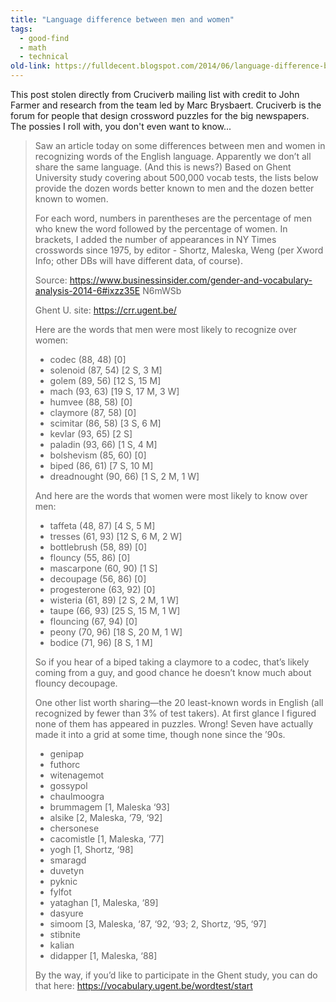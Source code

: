```yaml
---
title: "Language difference between men and women"
tags:
  - good-find
  - math
  - technical
old-link: https://fulldecent.blogspot.com/2014/06/language-difference-between-men-and.html
---
```


This post stolen directly from Cruciverb mailing list with credit to John Farmer and research from the team led by Marc Brysbaert. Cruciverb is the forum for people that design crossword puzzles for the big newspapers. The possies I roll with, you don't even want to know...

> Saw an article today on some differences between men and women in
recognizing words of the English language.  Apparently we don’t all share
the same language.  (And this is news?)  Based on Ghent University study
covering about 500,000 vocab tests, the lists below provide the dozen words
better known to men and the dozen better known to women.
>
> For each word, numbers in parentheses are the percentage of men who knew the
word followed by the percentage of women.  In brackets, I added the number
of appearances in NY Times crosswords since 1975, by editor - Shortz,
Maleska, Weng (per Xword Info; other DBs will have different data, of
course).
>
> Source:
> <https://www.businessinsider.com/gender-and-vocabulary-analysis-2014-6#ixzz35E>
N6mWSb
>
> Ghent U. site:  <https://crr.ugent.be/>
>
> Here are the words that men were most likely to recognize over women:
>
> - codec (88, 48) [0]
> - solenoid (87, 54) [2 S, 3 M]
> - golem (89, 56) [12 S, 15 M]
> - mach (93, 63) [19 S, 17 M, 3 W]
> - humvee (88, 58) [0]
> - claymore (87, 58) [0]
> - scimitar (86, 58) [3 S, 6 M]
> - kevlar (93, 65) [2 S]
> - paladin (93, 66) [1 S, 4 M]
> - bolshevism (85, 60) [0]
> - biped (86, 61) [7 S, 10 M]
> - dreadnought (90, 66) [1 S, 2 M, 1 W]
>
> And here are the words that women were most likely to know over men:
>
> - taffeta (48, 87) [4 S, 5 M]
> - tresses (61, 93) [12 S, 6 M, 2 W]
> - bottlebrush (58, 89) [0]
> - flouncy (55, 86) [0]
> - mascarpone (60, 90) [1 S]
> - decoupage (56, 86) [0]
> - progesterone (63, 92) [0]
> - wisteria (61, 89) [2 S, 2 M, 1 W]
> - taupe (66, 93) [25 S, 15 M, 1 W]
> - flouncing (67, 94) [0]
> - peony (70, 96) [18 S, 20 M, 1 W]
> - bodice (71, 96) [8 S, 1 M]
>
> So if you hear of a biped taking a claymore to a codec, that’s likely coming
from a guy, and good chance he doesn’t know much about flouncy decoupage.
>
> One other list worth sharing—the 20 least-known words in English (all
recognized by fewer than 3% of test takers). At first glance I figured none
of them has appeared in puzzles. Wrong! Seven have actually made it into a
grid at some time, though none since the ’90s.
>
> - genipap
> - futhorc
> - witenagemot
> - gossypol
> - chaulmoogra
> - brummagem [1, Maleska ‘93]
> - alsike [2, Maleska, ‘79, ‘92]
> - chersonese
> - cacomistle [1, Maleska, ‘77]
> - yogh [1, Shortz, ‘98]
> - smaragd
> - duvetyn
> - pyknic
> - fylfot
> - yataghan [1, Maleska, ‘89]
> - dasyure
> - simoom [3, Maleska, ‘87, ‘92, ‘93; 2, Shortz, ‘95, ‘97]
> - stibnite
> - kalian
> - didapper [1, Maleska, ‘88]
>
> By the way, if you’d like to participate in the Ghent study, you can do that
here: <https://vocabulary.ugent.be/wordtest/start>
